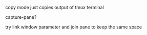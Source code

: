 copy mode just copies output of tmux terminal

capture-pane?



try link window parameter and join pane to keep the same space